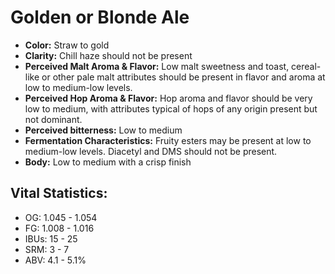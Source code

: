 # Golden or Blonde Ale

- **Color:** Straw to gold
- **Clarity:** Chill haze should not be present
- **Perceived Malt Aroma & Flavor:** Low malt sweetness and toast, cereal-like or other pale malt attributes should be present in flavor and aroma at low to medium-low levels.
- **Perceived Hop Aroma & Flavor:** Hop aroma and flavor should be very low to medium, with attributes typical of hops of any origin present but not dominant.
- **Perceived bitterness:** Low to medium
- **Fermentation Characteristics:** Fruity esters may be present at low to medium-low levels. Diacetyl and DMS should not be present.
- **Body:** Low to medium with a crisp finish

## Vital Statistics:

- OG: 1.045 - 1.054
- FG: 1.008 - 1.016
- IBUs: 15 - 25
- SRM: 3 - 7
- ABV: 4.1 - 5.1% 
